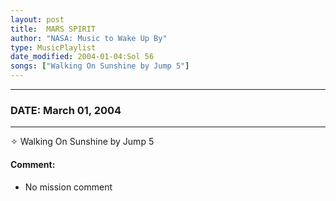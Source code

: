 ```yaml
---
layout: post
title:  MARS SPIRIT
author: "NASA: Music to Wake Up By"
type: MusicPlaylist
date_modified: 2004-01-04:Sol 56
songs: ["Walking On Sunshine by Jump 5"]
---
```


----
### DATE: March 01, 2004
----
✧ Walking On Sunshine by Jump 5

#### Comment:
* No mission comment



<br/>
<center>
	<a target="_blank"
	   href="https://twitter.com/intent/tweet?hashtags=Space,NASA,Playlist,NASAWakeupCalls,SpaceProgram&text={{ page.author}}, '{{ page.songs.first }}' {{ page.title }}, {{ page.date | date: '%B %d, %Y' }}. {{ site.url }}{{ page.url }}&via=nasawakeupcalls"><i class="fab fa-twitter" alt="Tweet this page" style="font-size: 1.3em;"></i></a>
	&nbsp; 	<i class="fas fa-user-astronaut" style="font-size: 1.5em;"></i> &nbsp;
    <a type="amzn" search="'Walking On Sunshine by Jump 5'" category="popular music">
    <i class="fab fa-amazon" style="font-size: 1.3em;"></i></a>
</center>
